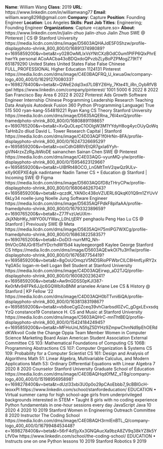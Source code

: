 **Name**: William Wang
**Class**: 2019
**URL**: https://www\.linkedin\.com/in/williamwang77
**Email**: william\.wang8298@gmail\.com
**Company**: Capture
**Position**: Founding Engineer
**Location**: Los Angeles
**Skills**: 
**Past Job Titles**: Engineering; Founding Engineer
**Organizations**: Capture <capture\.so>
**About**: https://www\.linkedin\.com/in/jialin\-zhuo jialin\-zhuo Jialin Zhuo SWE @ Pinterest | CS @ Stanford University https://media\.licdn\.com/dms/image/D5603AQHAJdE5F0Shzw/profile\-displayphoto\-shrink\_800\_800/0/1689137498089?e=1695859200&v=beta&t=y028OwMLlxVsYNtCXzBOdC0um1PlFP6QlxPhrEhwrYk personal ACoAACba43oBDQxdoQPvzbZLyBoPZPMogZ79tTY 651879290 United States United States False False Chinese FULL\_PROFESSIONAL Higher Education 1124131 Pinterest https://media\.licdn\.com/dms/image/C4E0BAQFRQ\_U\_kwuaGw/company\-logo\_400\_400/0/1629127008033?e=1698278400&v=beta&t=QWeE2dqI3xd7L0BYZ6Hy\_7Kte41I\_iRn\_OybRfVBqwI https://www\.linkedin\.com/company/pinterest/ 1001 5000 6 2022 8 2022 San Francisco Bay Area 6 2022 8 2022 Pinterest Ads Growth Software Engineer Internship Chinese Programming Leadership Research Teaching Data Analysis Autodesk Fusion 360 Python \(Programming Language\) True 515 500 ryan\-kang\-554819221 Ryan Kang CS Theory Stanford University https://media\.licdn\.com/dms/image/D5635AQERna\_76l4xnQ/profile\-framedphoto\-shrink\_800\_800/0/1680889119865?e=1690765200&v=beta&t=XvQuOLepC1OOlgW3M1YYdyH8og4ycOUyQoWqTaHnb2o dliud David L\. Tower Research Capital | Stanford https://media\.licdn\.com/dms/image/C4D03AQF1f0HrNn\-8FA/profile\-displayphoto\-shrink\_800\_800/0/1624732669529?e=1695859200&v=beta&t=oxiCdhG8RlVEtQR7gxIa6Yyh\-gVIN4rzxZzRgJbWoDE sainanchen Sainan Chen SWE @ Pinterest https://media\.licdn\.com/dms/image/C4E03AQG\-vyunMQ\-ylw/profile\-displayphoto\-shrink\_800\_800/0/1595462312966?e=1695859200&v=beta&t=UIBfRt48OCO\_LnGMtTmV2qwQz9ULv\-eXy90EPXE4gik nadintamer Nadin Tamer CS \+ Education @ Stanford | Incoming SWE @ Figma https://media\.licdn\.com/dms/image/D5603AQGfD8zTHryCPw/profile\-displayphoto\-shrink\_800\_800/0/1680646267043?e=1695859200&v=beta&t=qczdK\_YAN0c438oVZUERL6QkqK01Q9m1ZYUvV6kLy34 noelle\-jung Noelle Jung Software Engineer https://media\.licdn\.com/dms/image/D5635AQFPdkF8pifaAA/profile\-framedphoto\-shrink\_800\_800/0/1679332389659?e=1690765200&v=beta&t=Z77FvzUeUiXm\-JkjXNbHKy\_hWYO0UYWav\_L0hLtjERY penghaolu Peng Hao Lu CS @ Stanford | Previously SWE @ Meta https://media\.licdn\.com/dms/image/D5635AQH75mIPG7WXCg/profile\-framedphoto\-shrink\_800\_800/0/1686382258357?e=1690765200&v=beta&t=DoDl3\-nurrMfQ\_Nh\-9hVOcGNUGr815xfYDcrhdW15d4 kayleegeorge8 Kaylee George Stanford CS https://media\.licdn\.com/dms/image/D5603AQEwkOl7fu3H1w/profile\-displayphoto\-shrink\_800\_800/0/1676587754419?e=1695859200&v=beta&t=8gOoUOmqzV5NDSRioPFWbrCILC8HmfLyiRY2xYqGA5c logan\-m\-bell Logan Bell Student at Stanford University https://media\.licdn\.com/dms/image/C4D03AQEirwp\_aD2TJQ/profile\-displayphoto\-shrink\_800\_800/0/1600820236241?e=1695859200&v=beta&t=Aw9nGDSS0pKJI387\-Ke0rMv94FPk6JJjc6GQWbXoBNM arianelee Ariane Lee CS & History @ Stanford | KP Fellow ‘22 https://media\.licdn\.com/dms/image/C4D03AQH0bTTvni6iQA/profile\-displayphoto\-shrink\_800\_800/0/1638138319867?e=1695859200&v=beta&t=vb8oeCgGZceq39vhCiarbsdl0ZvC\_gDgxLEvxsdqYzQ constance19 Constance H\. CS and Music at Stanford University https://media\.licdn\.com/dms/image/C5603AQHrC\-mnThtBEQ/profile\-displayphoto\-shrink\_800\_800/0/1542418424945?e=1695859200&v=beta&t=MFHoUnLN5fqZ5DYHz9ZmpwChmNd9pEhOERddKWkvoiI Code the Change Oppia Team Member Women in Computer Science Marketing Board Asian American Student Association External Committee CS 103: Mathematical Foundations of Computing CS 106B: Programming Abstractions CS 107: Computer Organization & Systems CS 109: Probability for a Computer Scientist CS 161: Design and Analysis of Algorithms Math 51: Linear Algebra, Multivariable Calculus, and Modern Applications Math 53: Ordinary Differential Equations with Linear Algebra 7 2020 8 2020 Counselor Stanford University Graduate School of Education https://media\.licdn\.com/dms/image/C4E0BAQHqd0fMZ\_sT8g/company\-logo\_400\_400/0/1519895695898?e=1698278400&v=beta&t=dUzl33xbi3U0p0o29pCAoEbbb7\_9cBBlGcH\-leoxxPI https://www\.linkedin\.com/school/stanfordeducation/ EDUCATION •  Virtual summer camp for high school\-age girls from underprivileged backgrounds interested in STEM • Taught 8 girls with no coding experience Python fundamentals in one\-hour sessions every day JavaScript Java 10 2020 4 2020 10 2019 Stanford Women in Engineering Outreach Committee 8 2020 Instructor The Coding School https://media\.licdn\.com/dms/image/C4E0BAQH3rmlEnBTL\_Q/company\-logo\_400\_400/0/1679948453448?e=1698278400&v=beta&t=56rF4d1jyXx3GNQAucXa9bzA8ZV9q38kYZ8k5YLfV0w https://www\.linkedin\.com/school/the\-coding\-school/ EDUCATION • Instructs one on one Python lessons 10 2019 Stanford Robotics 9 2019
